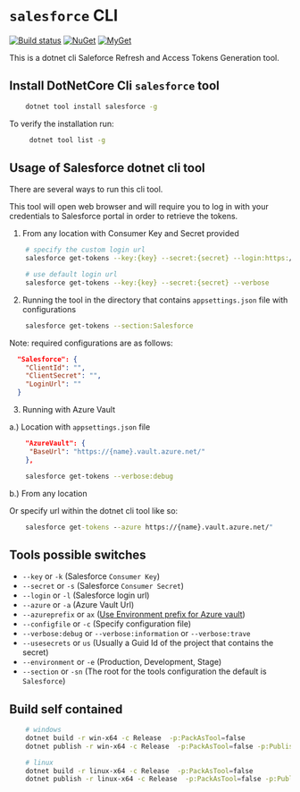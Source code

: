 # `salesforce` CLI

[![Build status](https://ci.appveyor.com/api/projects/status/baalfhs6vvc38icc?svg=true)](https://ci.appveyor.com/project/kdcllc/cometd-netcore-salesforce)
[![NuGet](https://img.shields.io/nuget/v/salesforce.svg)](https://www.nuget.org/packages?q=Bet.AspNetCore)
[![MyGet](https://img.shields.io/myget/kdcllc/v/salesforce.svg?label=myget)](https://www.myget.org/F/kdcllc/api/v2)

This is a dotnet cli Saleforce Refresh and Access Tokens Generation tool.

## Install DotNetCore Cli `salesforce` tool

```bash
    dotnet tool install salesforce -g
```

To verify the installation run:

```bash
     dotnet tool list -g
```

## Usage of Salesforce dotnet cli tool

There are several ways to run this cli tool.

This tool will open web browser and will require you to log in with your credentials to Salesforce portal in order to retrieve the tokens.

1. From any location with Consumer Key and Secret provided

```bash
    # specify the custom login url
    salesforce get-tokens --key:{key} --secret:{secret} --login:https://login.salesforce.com --verbose:information

    # use default login url
    salesforce get-tokens --key:{key} --secret:{secret} --verbose
```

2. Running the tool in the directory that contains `appsettings.json` file with configurations

```bash
    salesforce get-tokens --section:Salesforce
```

Note: required configurations are as follows:

```json
  "Salesforce": {
    "ClientId": "",
    "ClientSecret": "",
    "LoginUrl": ""
  }
````

3. Running with Azure Vault

a.) Location with `appsettings.json` file

```json
    "AzureVault": {
     "BaseUrl": "https://{name}.vault.azure.net/"
    },
```

```bash
    salesforce get-tokens --verbose:debug
```
b.) From any location

Or specify url within the dotnet cli tool like so:

```cmd
    salesforce get-tokens --azure https://{name}.vault.azure.net/"
```

## Tools possible switches

- `--key` or `-k` (Salesforce `Consumer Key`)
- `--secret` or `-s` (Salesforce `Consumer Secret`)
- `--login` or `-l` (Salesforce login url)
- `--azure` or `-a` (Azure Vault Url)
- `--azureprefix` or `ax` ([Use Environment prefix for Azure vault](https://github.com/kdcllc/Bet.AspNetCore/blob/d8ff3b7bfb13817bc2b6b768d91ea19a2bc865a5/src/Bet.Extensions.AzureVault/AzureVaultKeyBuilder.cs#L24))
- `--configfile` or `-c` (Specify configuration file)
- `--verbose:debug` or `--verbose:information` or `--verbose:trave`
- `--usesecrets` or `us` (Usually a Guid Id of the project that contains the secret)
- `--environment` or `-e` (Production, Development, Stage)
- `--section` or `-sn` (The root for the tools configuration the default is `Salesforce`)

## Build self contained

[](https://docs.microsoft.com/en-us/dotnet/core/rid-catalog)

```bash
    # windows
    dotnet build -r win-x64 -c Release  -p:PackAsTool=false
    dotnet publish -r win-x64 -c Release  -p:PackAsTool=false -p:PublishSingleFile=true -p:PublishTrimmed=true -p:PublishReadyToRun=true -f netcoreapp3.0 -o ../../packages

    # linux
    dotnet build -r linux-x64 -c Release  -p:PackAsTool=false
    dotnet publish -r linux-x64 -c Release  -p:PackAsTool=false -p:PublishSingleFile=true -p:PublishTrimmed=true -p:PublishReadyToRun=false -f netcoreapp3.0 -o ../../packages
```
